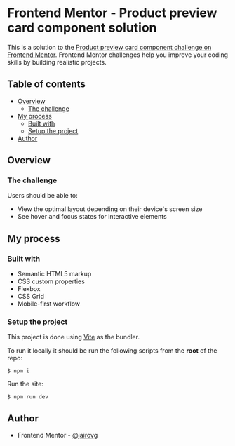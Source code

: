 # Frontend Mentor - Product preview card component solution

This is a solution to the [Product preview card component challenge on Frontend Mentor](https://www.frontendmentor.io/challenges/product-preview-card-component-GO7UmttRfa). Frontend Mentor challenges help you improve your coding skills by building realistic projects.

## Table of contents

  - [Overview](#overview)
    - [The challenge](#the-challenge)
  - [My process](#my-process)
    - [Built with](#built-with)
    - [Setup the project](#setup-the-project)
  - [Author](#author)

## Overview

### The challenge

Users should be able to:

- View the optimal layout depending on their device's screen size
- See hover and focus states for interactive elements

## My process

### Built with

- Semantic HTML5 markup
- CSS custom properties
- Flexbox
- CSS Grid
- Mobile-first workflow

### Setup the project

This project is done using [Vite](https://vitejs.dev/) as the bundler.

To run it locally it should be run the following scripts from the **root** of the repo:

```shell
$ npm i
```

Run the site:

```shell
$ npm run dev
```

## Author

- Frontend Mentor - [@jairovg](https://www.frontendmentor.io/profile/jairovg)
